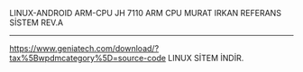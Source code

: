 LINUX-ANDROID ARM-CPU
JH 7110 ARM CPU
MURAT IRKAN REFERANS SİSTEM REV.A
***********************************
https://www.geniatech.com/download/?tax%5Bwpdmcategory%5D=source-code
LINUX SİTEM İNDİR.
